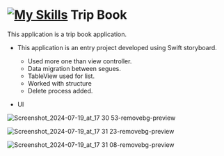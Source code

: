 # [![My Skills](https://skillicons.dev/icons?i=swift)](https://skillicons.dev)  Trip Book  

This application is a trip book application.
- This application is an entry project developed using Swift storyboard.
    - Used more one than view controller.
    - Data migration between segues.
    - TableView used for list.
    - Worked with structure
    - Delete process added.

 - UI

![Screenshot_2024-07-19_at_17 30 53-removebg-preview](https://github.com/user-attachments/assets/0a6623d2-b104-4fc0-a86b-7a2ba99627b0)

![Screenshot_2024-07-19_at_17 31 23-removebg-preview](https://github.com/user-attachments/assets/3e7997a9-8326-4c42-a144-0dfdd2e2cdf7)

![Screenshot_2024-07-19_at_17 31 08-removebg-preview](https://github.com/user-attachments/assets/24b6a823-4a09-4f29-a11e-f1f5bb867327)


